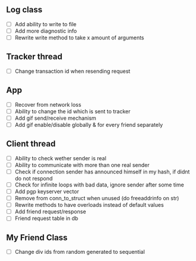 ## Log class
 - [ ] Add ability to write to file
 - [ ] Add more diagnostic info
 - [ ] Rewrite write method to take x amount of arguments

## Tracker thread
 - [ ] Change transaction id when resending request

## App
 - [ ] Recover from network loss
 - [ ] Ability to change the id which is sent to tracker
 - [ ] Add gif send/receive mechanism
 - [ ] Add gif enable/disable globally & for every friend separately

## Client thread
 - [ ] Ability to check wether sender is real
 - [ ] Ability to communicate with more than one real sender
 - [ ] Check if connection sender has announced himself in my hash, if didnt do not respond
 - [ ] Check for infinite loops with bad data, ignore sender after some time
 - [ ] Add pgp keyserver vector
 - [ ] Remove from conn_to_struct when unused (do freeaddrinfo on str)
 - [ ] Rewrite methods to have overloads instead of default values
 - [ ] Add friend request/response
 - [ ] Friend request table in db

## My Friend Class
 - [ ] Change div ids from random generated to sequential